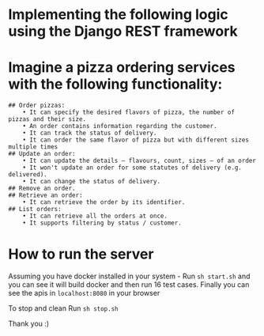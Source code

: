 # Implementing the following logic using the Django REST framework
# Imagine a pizza ordering services with the following functionality:

	## Order pizzas:
		• It can specify the desired flavors of pizza, the number of pizzas and their size.
		• An order contains information regarding the customer.
		• It can track the status of delivery.
		• It can order the same flavor of pizza but with different sizes multiple times
	## Update an order:
		• It can update the details — flavours, count, sizes — of an order
		• It won't update an order for some statutes of delivery (e.g. delivered).
		• It can change the status of delivery.
	## Remove an order.
	## Retrieve an order:
		• It can retrieve the order by its identifier.
	## List orders:
		• It can retrieve all the orders at once.
		• It supports filtering by status / customer.

# How to run the server

Assuming you have docker installed in your system - 
Run `sh start.sh`
and you can see it will build docker and then run 16 test cases.
Finally you can see the apis in `localhost:8080` in your browser

To stop and clean 
Run `sh stop.sh`

Thank you :)